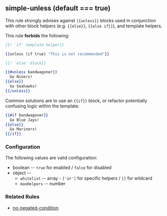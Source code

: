 ## simple-unless (default === true)

This rule strongly advises against `{{unless}}` blocks used in conjunction with other
block helpers (e.g. `{{else}}`, `{{else if}}`), and template helpers.

This rule **forbids** the following:

``` hbs
{{! `if` template helper}}

{{unless (if true) "This is not recommended"}}
```

``` hbs
{{! `else` block}}

{{#unless bandwagoner}}
  Go Niners!
{{else}}
  Go Seahawks!
{{/unless}}
```

Common solutions are to use an `{{if}}` block, or refactor potentially confusing
logic within the template.

``` hbs
{{#if bandwagoner}}
  Go Blue Jays!
{{else}}
  Go Mariners!
{{/if}}
```

### Configuration

The following values are valid configuration:

  * boolean -- `true` for enabled / `false` for disabled
  * object --
    * `whitelist` -- array - `['or']` for specific helpers / `[]` for wildcard
    * `maxHelpers` -- number

### Related Rules

  * [no-negated-condition](no-negated-condition.md)
